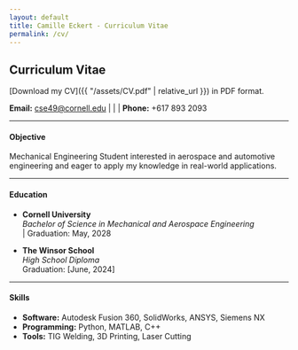 ```yaml
---
layout: default
title: Camille Eckert - Curriculum Vitae
permalink: /cv/
---
```

## Curriculum Vitae

[Download my CV]({{ "/assets/CV.pdf" | relative_url }}) in PDF format.


**Email:** [cse49@cornell.edu](mailto:cse49@cornell.edu) | | | **Phone:** +617 893 2093

---

#### Objective
Mechanical Engineering Student interested in aerospace and automotive engineering and eager to apply my knowledge in real-world applications.

---

#### Education
- **Cornell University**  
  *Bachelor of Science in Mechanical and Aerospace Engineering*  
 | Graduation: May, 2028

- **The Winsor School**  
  *High School Diploma*  
  Graduation: [June, 2024]

---

#### Skills
- **Software:** Autodesk Fusion 360, SolidWorks, ANSYS, Siemens NX
- **Programming:** Python, MATLAB, C++ 
- **Tools:** TIG Welding, 3D Printing, Laser Cutting

